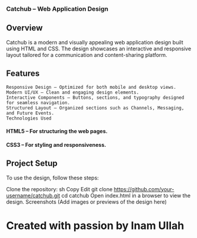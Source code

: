 ###  Catchub – Web Application Design

##  Overview
Catchub is a modern and visually appealing web application design built using HTML and CSS. The design showcases an interactive and responsive layout tailored for a communication and content-sharing platform.

## Features
    Responsive Design – Optimized for both mobile and desktop views.
    Modern UI/UX – Clean and engaging design elements.
    Interactive Components – Buttons, sections, and typography designed for seamless navigation.
    Structured Layout – Organized sections such as Channels, Messaging, and Future Events.
    Technologies Used
#### HTML5 – For structuring the web pages.
#### CSS3 – For styling and responsiveness.
## Project Setup
To use the design, follow these steps:

Clone the repository:
sh
Copy
Edit
git clone https://github.com/your-username/catchub.git
cd catchub
Open index.html in a browser to view the design.
 Screenshots
(Add images or previews of the design here)



# Created with passion by Inam Ullah

